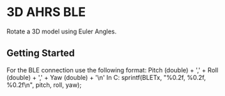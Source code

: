 # 3D AHRS BLE

Rotate a 3D model using Euler Angles.

## Getting Started

For the BLE connection use the following format:
Pitch (double) + ',' + Roll (double) + ',' + Yaw (double) + '\n'
In C: 
sprintf(BLETx, "%0.2f, %0.2f, %0.2f\n", pitch, roll, yaw);
